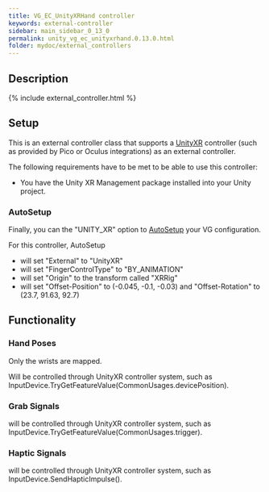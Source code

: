 ```yaml
---
title: VG_EC_UnityXRHand controller
keywords: external-controller
sidebar: main_sidebar_0_13_0
permalink: unity_vg_ec_unityxrhand.0.13.0.html
folder: mydoc/external_controllers
---
```


## Description

{% include external_controller.html %}

## Setup 

This is an external controller class that supports a [UnityXR](https://docs.unity3d.com/Manual/XR.0.13.0.html) controller (such as provided by Pico or Oculus integrations) as an external controller.
 
<!--{% include important.html content="After assuring that the following conditions are met, you have to add the scripting define symbol **VG_USE_UNITYXR_CONTROLLER** to your Unity player settings (Project Settings → Player → Script Compilation) OR activate the same define in VG_EC_UnityXRHand.cs." %}-->

The following requirements have to be met to be able to use this controller:

 * You have the Unity XR Management package installed into your Unity project.

### AutoSetup

Finally, you can the "UNITY_XR" option to [AutoSetup](unity_component_myvirtualgrasp.0.13.0.html#autosetup) your VG configuration.

For this controller, AutoSetup 

* will set "External" to "UnityXR"
* will set "FingerControlType" to "BY_ANIMATION"
* will set "Origin" to the transform called "XRRig"
* will set "Offset-Position" to (-0.045, -0.1, -0.03) and "Offset-Rotation" to (23.7, 91.63, 92.7)

## Functionality

### Hand Poses
Only the wrists are mapped.

Will be controlled through UnityXR controller system, such as InputDevice.TryGetFeatureValue(CommonUsages.devicePosition).

### Grab Signals
will be controlled through UnityXR controller system, such as InputDevice.TryGetFeatureValue(CommonUsages.trigger).

### Haptic Signals
will be controlled through UnityXR controller system, such as InputDevice.SendHapticImpulse().